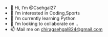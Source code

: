 - 👋 Hi, I’m @Csehgal27
- 👀 I’m interested in Coding,Sports
- 🌱 I’m currently learning Python
- 💞️ I’m looking to collaborate on ..
- 📫  Mail me on chiragsehgal824@gmail.com 

<!---
Csehgal27/Csehgal27 is a ✨ special ✨ repository because its `README.md` (this file) appears on your GitHub profile.
You can click the Preview link to take a look at your changes.
--->

